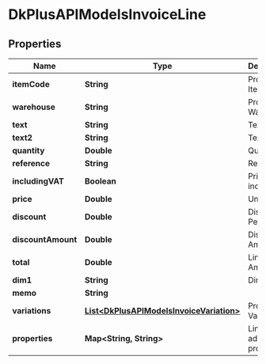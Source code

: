 
# DkPlusAPIModelsInvoiceLine

## Properties
Name | Type | Description | Notes
------------ | ------------- | ------------- | -------------
**itemCode** | **String** | Product Item Code | 
**warehouse** | **String** | Product Warehouse |  [optional]
**text** | **String** | Text |  [optional]
**text2** | **String** | Text 2 |  [optional]
**quantity** | **Double** | Quantity |  [optional]
**reference** | **String** | Reference |  [optional]
**includingVAT** | **Boolean** | Prices include VAT |  [optional]
**price** | **Double** | Unit Price |  [optional]
**discount** | **Double** | Discount Percent |  [optional]
**discountAmount** | **Double** | Discount Amount |  [optional]
**total** | **Double** | Line Total Amount |  [optional]
**dim1** | **String** | Dimmention |  [optional]
**memo** | **String** |  |  [optional]
**variations** | [**List&lt;DkPlusAPIModelsInvoiceVariation&gt;**](DkPlusAPIModelsInvoiceVariation.md) | Production Variations |  [optional]
**properties** | **Map&lt;String, String&gt;** | Line additional properties |  [optional]



